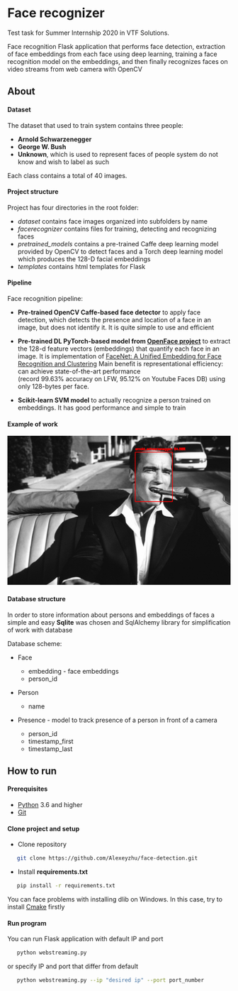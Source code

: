 # Face recognizer

Test task for Summer Internship 2020 in VTF Solutions.
 
Face recognition Flask application that performs face detection, 
extraction of face embeddings from each face using deep learning,
training a face recognition model on the embeddings, 
and then finally recognizes faces on video streams from web camera with OpenCV

## About
#### Dataset
The dataset that used to train system contains three people:
* **Arnold Schwarzenegger**
* **George W. Bush**
* **Unknown**, which is used to represent faces of 
people system do not know and wish to label as such

Each class contains a total of 40 images.

#### Project structure
Project has four directories in the root folder:

* *dataset* contains face images organized into subfolders by name
* *facerecognizer* contains files for training, detecting and recognizing faces
* *pretrained_models* contains a pre-trained Caffe deep learning model 
provided by OpenCV to detect faces and a Torch deep learning model which 
produces the 128-D facial embeddings
* *templates* contains html templates for Flask


#### Pipeline
Face recognition pipeline:

* **Pre-trained OpenCV Caffe-based face detector** to apply face detection, which detects the presence and 
location of a face in an image, but does not identify it. 
It is quite simple to use and efficient

* **Pre-trained DL PyTorch-based model from [OpenFace project](https://cmusatyalab.github.io/openface/)** to extract the 128-d feature vectors (embeddings) 
that quantify each face in an image. 
It is implementation of [FaceNet: A Unified Embedding for Face Recognition and Clustering](https://www.cv-foundation.org/openaccess/content_cvpr_2015/app/1A_089.pdf)
Main   benefit   is   representational   efficiency:   can   achieve state-of-the-art  performance  
(record  99.63%  accuracy  on  LFW, 95.12% on Youtube Faces DB) using only 128-bytes per face.

* **Scikit-learn SVM model** to actually recognize a person trained on embeddings.
It has good performance and simple to train
#### Example of work
![](https://raw.githubusercontent.com/Alexeyzhu/face-detection/master/example.png)
#### Database structure
In order to store information about persons and embeddings of faces 
a simple and easy **Sqlite** was chosen and SqlAlchemy library
for simplification of work with database

Database scheme:

* Face
    * embedding - face embeddings
    * person_id
    
* Person
    * name
 
* Presence - model to track presence of a person in front of a camera
    * person_id
    * timestamp_first 
    * timestamp_last
    
## How to run
#### Prerequisites
* [Python](https://www.python.org/downloads/)  3.6 and higher
* [Git](https://git-scm.com/downloads)

#### Clone project and setup

* Clone repository

```bash
   git clone https://github.com/Alexeyzhu/face-detection.git
```

* Install **requirements.txt**
```bash
   pip install -r requirements.txt
```

You can face problems with installing dlib on Windows. In this case, try to install [Cmake](https://cmake.org/install/) firstly

#### Run program

You can run Flask application with default IP and port
```bash
   python webstreaming.py
```
or specify IP and port that differ from default
```bash
   python webstreaming.py --ip "desired ip" --port port_number
```

